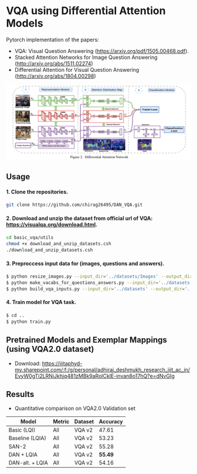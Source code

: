 # VQA using Differential Attention Models

Pytorch implementation of the papers:
- VQA: Visual Question Answering (https://arxiv.org/pdf/1505.00468.pdf).
- Stacked Attention Networks for Image Question Answering (http://arxiv.org/abs/1511.02274)
- Differential Attention for Visual Question Answering (http://arxiv.org/abs/1804.00298)
 
![model](./png/DAN.png)

## Usage 

#### 1. Clone the repositories.
```bash
git clone https://github.com/chirag26495/DAN_VQA.git
```

#### 2. Download and unzip the dataset from official url of VQA: https://visualqa.org/download.html.

```bash
cd basic_vqa/utils
chmod +x download_and_unzip_datasets.csh
./download_and_unzip_datasets.csh
```

#### 3. Preproccess input data for (images, questions and answers).

```bash
$ python resize_images.py --input_dir='../datasets/Images' --output_dir='../datasets/Resized_Images'  
$ python make_vacabs_for_questions_answers.py --input_dir='../datasets'
$ python build_vqa_inputs.py --input_dir='../datasets' --output_dir='../datasets'
```

#### 4. Train model for VQA task.

```bash
$ cd ..
$ python train.py
```

## Pretrained Models and Exemplar Mappings (using VQA2.0 dataset)

- Download: https://iiitaphyd-my.sharepoint.com/:f:/g/personal/adhiraj_deshmukh_research_iiit_ac_in/EvyW0gTi2LRNiJkhjq481zMBk9aRolCkIE-invan8o17hQ?e=dNvGIg

## Results

- Quantitative comparison on VQA2.0 Validation set 

| Model | Metric | Dataset | Accuracy |
| --- | --- | --- | --- |
| Basic (LQI) | All | VQA v2 | 47.61 |
| Baseline (LQIA) | All | VQA v2 | 53.23 |
| SAN-2 | All | VQA v2 | 55.28 |
| DAN + LQIA | All | VQA v2 | **55.49** |
| DAN-alt. + LQIA | All | VQA v2 | 54.16 | 



